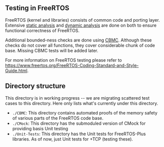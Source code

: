 ## Testing in FreeRTOS
FreeRTOS (kernel and libraries) consists of common code and porting layer. Extensive [static analysis](https://en.wikipedia.org/wiki/Static_program_analysis) and [dynamic analysis](https://en.wikipedia.org/wiki/Dynamic_program_analysis) are done on both to ensure functional correctness of FreeRTOS.

Additional bounded-ness checks are done using [CBMC](https://www.cprover.org/cbmc/). Although these checks do not cover all functions, they cover considerable chunk of code base. Missing CBMC tests will be added later.

For more information on FreeRTOS testing please refer to https://www.freertos.org/FreeRTOS-Coding-Standard-and-Style-Guide.html.

## Directory structure
This directory is in working progress -- we are migrating scattered test cases to this directory. Here only lists what's currently under this directory.

- ```./CBMC```: This directory contains automated proofs of the memory safety of various parts of the FreeRTOS code base.
- ```./CMock```: This directory has the submoduled version of CMock for providing basis Unit testing
- ```./Unit-Tests```: This directory has the Unit tests for FreeRTOS-Plus libraries. As of now, just Unit tests for +TCP (testing these).
